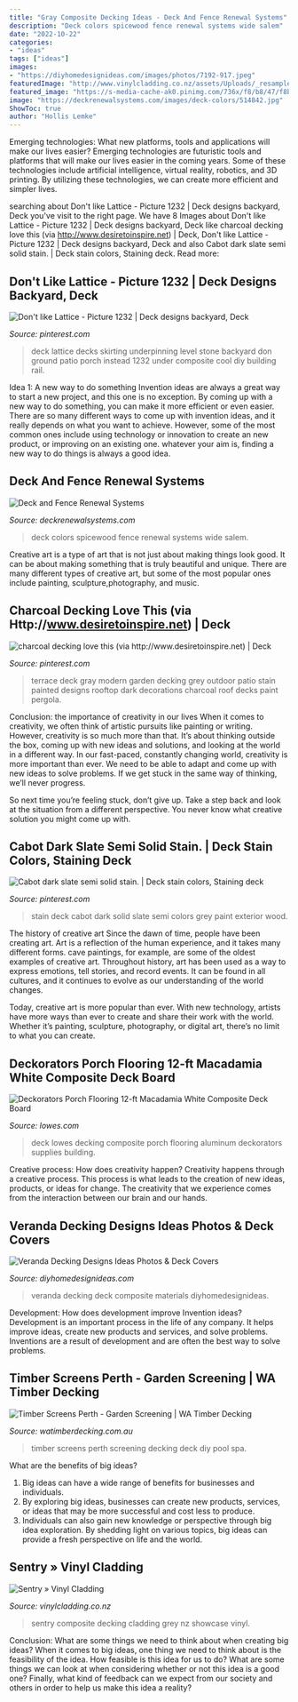 ```yaml
---
title: "Gray Composite Decking Ideas - Deck And Fence Renewal Systems"
description: "Deck colors spicewood fence renewal systems wide salem"
date: "2022-10-22"
categories:
- "ideas"
tags: ["ideas"]
images:
- "https://diyhomedesignideas.com/images/photos/7192-917.jpeg"
featuredImage: "http://www.vinylcladding.co.nz/assets/Uploads/_resampled/FitWyIxMDAwIiwiMTAwMCJd-13177705-981737611939744-2938303904578161494-n.jpg"
featured_image: "https://s-media-cache-ak0.pinimg.com/736x/f8/b8/47/f8b84782f184847f6c2545944dc7e032.jpg"
image: "https://deckrenewalsystems.com/images/deck-colors/514842.jpg"
ShowToc: true
author: "Hollis Lemke"
---
```



Emerging technologies: What new platforms, tools and applications will make our lives easier?
Emerging technologies are futuristic tools and platforms that will make our lives easier in the coming years. Some of these technologies include artificial intelligence, virtual reality, robotics, and 3D printing. By utilizing these technologies, we can create more efficient and simpler lives.

	

		
searching about Don&#039;t like Lattice - Picture 1232 | Deck designs backyard, Deck you've visit to the right page. We have 8 Images about Don&#039;t like Lattice - Picture 1232 | Deck designs backyard, Deck like charcoal decking love this (via http://www.desiretoinspire.net) | Deck, Don&#039;t like Lattice - Picture 1232 | Deck designs backyard, Deck and also Cabot dark slate semi solid stain. | Deck stain colors, Staining deck. Read more:
		
    
## Don&#039;t Like Lattice - Picture 1232 | Deck Designs Backyard, Deck

<img loading=lazy src="https://i.pinimg.com/736x/d6/b8/2d/d6b82d5cbcce01f6d772c7f34d05858d--deck-builders-lattices.jpg" onerror="this.onerror=null;this.src='https://tse2.mm.bing.net/th?id=OIP.AlLF9LX_qHelONA2xFZViQHaFj&amp;pid=15.1';" alt="Don&#039;t like Lattice - Picture 1232 | Deck designs backyard, Deck">

_Source: pinterest.com_

>deck lattice decks skirting underpinning level stone backyard don ground patio porch instead 1232 under composite cool diy building rail. 

	

Idea 1: A new way to do something
Invention ideas are always a great way to start a new project, and this one is no exception. By coming up with a new way to do something, you can make it more efficient or even easier. There are so many different ways to come up with invention ideas, and it really depends on what you want to achieve. However, some of the most common ones include using technology or innovation to create an new product, or improving on an existing one. whatever your aim is, finding a new way to do things is always a good idea.

    
## Deck And Fence Renewal Systems

<img loading=lazy src="https://deckrenewalsystems.com/images/deck-colors/514842.jpg" onerror="this.onerror=null;this.src='https://tse2.mm.bing.net/th?id=OIP.jZHkYO13KAr7wrMViXkQDAHaFj&amp;pid=15.1';" alt="Deck and Fence Renewal Systems">

_Source: deckrenewalsystems.com_

>deck colors spicewood fence renewal systems wide salem. 

	

Creative art is a type of art that is not just about making things look good. It can be about making something that is truly beautiful and unique. There are many different types of creative art, but some of the most popular ones include painting, sculpture,photography, and music.

    
## Charcoal Decking Love This (via Http://www.desiretoinspire.net) | Deck

<img loading=lazy src="https://s-media-cache-ak0.pinimg.com/736x/f8/b8/47/f8b84782f184847f6c2545944dc7e032.jpg" onerror="this.onerror=null;this.src='https://tse1.mm.bing.net/th?id=OIP.EALXLR1nPO2BLHyUoKzFvQHaFj&amp;pid=15.1';" alt="charcoal decking love this (via http://www.desiretoinspire.net) | Deck">

_Source: pinterest.com_

>terrace deck gray modern garden decking grey outdoor patio stain painted designs rooftop dark decorations charcoal roof decks paint pergola. 

	

Conclusion: the importance of creativity in our lives
When it comes to creativity, we often think of artistic pursuits like painting or writing.  However, creativity is so much more than that. It’s about thinking outside the box, coming up with new ideas and solutions, and looking at the world in a different way.
In our fast-paced, constantly changing world, creativity is more important than ever. We need to be able to adapt and come up with new ideas to solve problems. If we get stuck in the same way of thinking, we’ll never progress.

So next time you’re feeling stuck, don’t give up. Take a step back and look at the situation from a different perspective. You never know what creative solution you might come up with.

    
## Cabot Dark Slate Semi Solid Stain. | Deck Stain Colors, Staining Deck

<img loading=lazy src="https://i.pinimg.com/736x/e3/d3/57/e3d35782a3c3c2fe9d9b95ece9bc4ffc.jpg" onerror="this.onerror=null;this.src='https://tse3.mm.bing.net/th?id=OIP.HgMGrtr7EzQTJ7F9Zn6adAHaJ3&amp;pid=15.1';" alt="Cabot dark slate semi solid stain. | Deck stain colors, Staining deck">

_Source: pinterest.com_

>stain deck cabot dark solid slate semi colors grey paint exterior wood. 

	

The history of creative art
Since the dawn of time, people have been creating art. Art is a reflection of the human experience, and it takes many different forms. cave paintings, for example, are some of the oldest examples of creative art.
Throughout history, art has been used as a way to express emotions, tell stories, and record events. It can be found in all cultures, and it continues to evolve as our understanding of the world changes.

 Today, creative art is more popular than ever. With new technology, artists have more ways than ever to create and share their work with the world. Whether it’s painting, sculpture, photography, or digital art, there’s no limit to what you can create.

    
## Deckorators Porch Flooring 12-ft Macadamia White Composite Deck Board

<img loading=lazy src="https://mobileimages.lowes.com/product/converted/090489/090489568146xl.jpg" onerror="this.onerror=null;this.src='https://tse3.mm.bing.net/th?id=OIP.BMlSYxjO3wOoIyMMkDSOvgHaHa&amp;pid=15.1';" alt="Deckorators Porch Flooring 12-ft Macadamia White Composite Deck Board">

_Source: lowes.com_

>deck lowes decking composite porch flooring aluminum deckorators supplies building. 

	

Creative process: How does creativity happen?
Creativity happens through a creative process. This process is what leads to the creation of new ideas, products, or ideas for change. The creativity that we experience comes from the interaction between our brain and our hands.

    
## Veranda Decking Designs Ideas Photos &amp; Deck Covers

<img loading=lazy src="https://diyhomedesignideas.com/images/photos/7192-917.jpeg" onerror="this.onerror=null;this.src='https://tse3.mm.bing.net/th?id=OIP._0CqXptaugjksoD0GcCbUAHaE8&amp;pid=15.1';" alt="Veranda Decking Designs Ideas Photos &amp; Deck Covers">

_Source: diyhomedesignideas.com_

>veranda decking deck composite materials diyhomedesignideas. 

	

Development: How does development improve Invention ideas?
Development is an important process in the life of any company. It helps improve ideas, create new products and services, and solve problems. Inventions are a result of development and are often the best way to solve problems.

    
## Timber Screens Perth - Garden Screening | WA Timber Decking

<img loading=lazy src="https://watimberdecking.com.au/wp-content/uploads/2018/04/timber-screens.png" onerror="this.onerror=null;this.src='https://tse3.mm.bing.net/th?id=OIP.5uJtEHKbCge3B0g7o-bDDQHaFj&amp;pid=15.1';" alt="Timber Screens Perth - Garden Screening | WA Timber Decking">

_Source: watimberdecking.com.au_

>timber screens perth screening decking deck diy pool spa. 

	

What are the benefits of big ideas?
1. Big ideas can have a wide range of benefits for businesses and individuals. 
2. By exploring big ideas, businesses can create new products, services, or ideas that may be more successful and cost less to produce. 
3. Individuals can also gain new knowledge or perspective through big idea exploration. By shedding light on various topics, big ideas can provide a fresh perspective on life and the world.

    
## Sentry » Vinyl Cladding

<img loading=lazy src="http://www.vinylcladding.co.nz/assets/Uploads/_resampled/FitWyIxMDAwIiwiMTAwMCJd-13177705-981737611939744-2938303904578161494-n.jpg" onerror="this.onerror=null;this.src='https://tse1.mm.bing.net/th?id=OIP.KTBR0bM5dMNtwouXvYYcNgHaFj&amp;pid=15.1';" alt="Sentry » Vinyl Cladding">

_Source: vinylcladding.co.nz_

>sentry composite decking cladding grey nz showcase vinyl. 

	

Conclusion: What are some things we need to think about when creating big ideas?
When it comes to big ideas, one thing we need to think about is the feasibility of the idea. How feasible is this idea for us to do? What are some things we can look at when considering whether or not this idea is a good one? Finally, what kind of feedback can we expect from our society and others in order to help us make this idea a reality?

